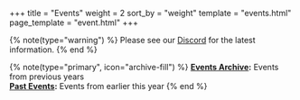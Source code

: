 +++
title = "Events"
weight = 2
sort_by = "weight"
template = "events.html"
page_template = "event.html"
+++

{% note(type="warning") %}
Please see our [Discord](https://discord.uwcs.uk) for the latest information.
{% end %}

{% note(type="primary", icon="archive-fill") %}
**[Events Archive](@/events/archive/_index.md):** Events from previous years  
<i class="bi bi-clock-fill me-2"></i>**[Past Events](@/events/archive/current.md):** Events from earlier this year
{% end %}
